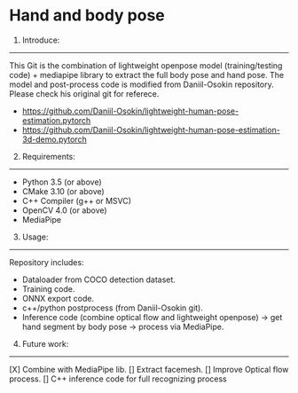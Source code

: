 Hand and body pose
========

1) Introduce:
-----
This Git is the combination of lightweight openpose model (training/testing code) + mediapipe library to extract the full body pose and hand pose.
The model and post-process code is modified from Daniil-Osokin repository. Please check his original git for referece.
+ https://github.com/Daniil-Osokin/lightweight-human-pose-estimation.pytorch
+ https://github.com/Daniil-Osokin/lightweight-human-pose-estimation-3d-demo.pytorch


2) Requirements:
----
+ Python 3.5 (or above)
+ CMake 3.10 (or above)
+ C++ Compiler (g++ or MSVC)
+ OpenCV 4.0 (or above)
+ MediaPipe


3) Usage:
-----
Repository includes:
+ Dataloader from COCO detection dataset. 
+ Training code.
+ ONNX export code.
+ c++/python postprocess (from Daniil-Osokin git).
+ Inference code (combine optical flow and lightweight openpose) -> get hand segment by body pose -> process via MediaPipe.


4) Future work:
------
[X] Combine with MediaPipe lib.
[] Extract facemesh.
[] Improve Optical flow process.
[] C++ inference code for full recognizing process 
